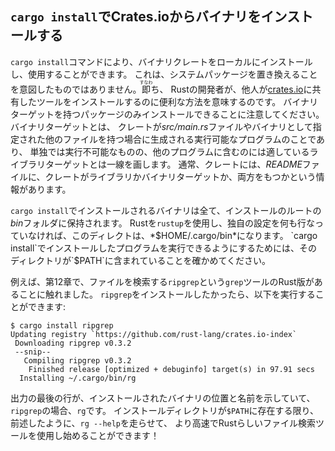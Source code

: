 <!-- ## Installing Binaries from Crates.io with `cargo install` -->

## `cargo install`でCrates.ioからバイナリをインストールする

<!-- The `cargo install` command allows you to install and use binary crates -->
<!-- locally. This isn’t intended to replace system packages; it’s meant to be a -->
<!-- convenient way for Rust developers to install tools that others have shared on -->
<!-- [crates.io](https://crates.io). Note that you can only install -->
<!-- packages that have binary targets. A binary target is the runnable program -->
<!-- tht is created if the crate has a *src/main.rs* file or another file specified -->
<!-- as a binary, as opposed to a library target that isn’t runnable on its own but -->
<!-- is suitable for including within other programs. Usually, crates have -->
<!-- information in the *README* file about whether a crate is a library, has a -->
<!-- binary target, or both. -->

`cargo install`コマンドにより、バイナリクレートをローカルにインストールし、使用することができます。
これは、システムパッケージを置き換えることを意図したものではありません。<ruby>即<rp>(</rp><rt>すなわ</rt><rp>)</rp></ruby>ち、
Rustの開発者が、他人が[crates.io](https://crates.io)に共有したツールをインストールするのに便利な方法を意味するのです。
バイナリターゲットを持つパッケージのみインストールできることに注意してください。バイナリターゲットとは、
クレートが*src/main.rs*ファイルやバイナリとして指定された他のファイルを持つ場合に生成される実行可能なプログラムのことであり、
単独では実行不可能なものの、他のプログラムに含むのには適しているライブラリターゲットとは一線を画します。
通常、クレートには、*README*ファイルに、クレートがライブラリかバイナリターゲットか、両方をもつかという情報があります。

<!-- All binaries installed with `cargo install` are stored in the installation -->
<!-- root’s *bin* folder. If you installed Rust using `rustup` and don’t have any -->
<!-- custom configurations, this directory will be *$HOME/.cargo/bin*. Ensure that -->
<!-- directory is in your `$PATH` to be able to run programs you’ve installed with -->
<!-- `cargo install`. -->

`cargo install`でインストールされるバイナリは全て、インストールのルートの*bin*フォルダに保持されます。
Rustを`rustup`を使用し、独自の設定を何も行なっていなければ、このディレクトは、*$HOME/.cargo/bin*になります。
`cargo install`でインストールしたプログラムを実行できるようにするためには、そのディレクトリが`$PATH`に含まれていることを確かめてください。

<!-- For example, in Chapter 12 we mentioned that there’s a Rust implementation of -->
<!-- the `grep` tool called `ripgrep` for searching files. If we want to install -->
<!-- `ripgrep`, we can run the following: -->

例えば、第12章で、ファイルを検索する`ripgrep`という`grep`ツールのRust版があることに触れました。
`ripgrep`をインストールしたかったら、以下を実行することができます:

```text
$ cargo install ripgrep
Updating registry `https://github.com/rust-lang/crates.io-index`
 Downloading ripgrep v0.3.2
 --snip--
   Compiling ripgrep v0.3.2
    Finished release [optimized + debuginfo] target(s) in 97.91 secs
  Installing ~/.cargo/bin/rg
```

<!-- The last line of the output shows the location and the name of the installed -->
<!-- binary, which in the case of `ripgrep` is `rg`. As long as the installation -->
<!-- directory is in your `$PATH`, as mentioned previously, you can then run `rg -->
<!-- --help` and start using a faster, rustier tool for searching files! -->

出力の最後の行が、インストールされたバイナリの位置と名前を示していて、`ripgrep`の場合、`rg`です。
インストールディレクトリが`$PATH`に存在する限り、前述したように、`rg --help`を走らせて、
より高速でRustらしいファイル検索ツールを使用し始めることができます！
